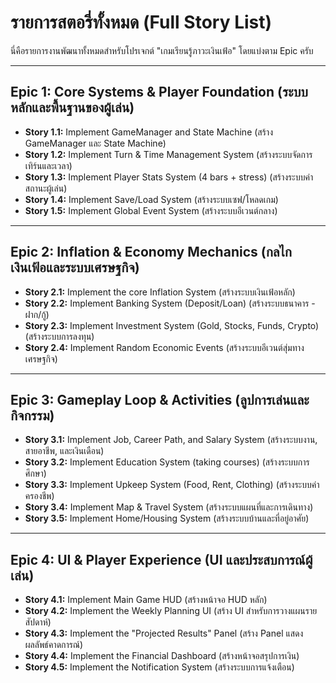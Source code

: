 # รายการสตอรี่ทั้งหมด (Full Story List)

นี่คือรายการงานพัฒนาทั้งหมดสำหรับโปรเจกต์ "เกมเรียนรู้ภาวะเงินเฟ้อ" โดยแบ่งตาม Epic ครับ

---

## Epic 1: Core Systems & Player Foundation (ระบบหลักและพื้นฐานของผู้เล่น)

- **Story 1.1:** Implement GameManager and State Machine (สร้าง GameManager และ State Machine)
- **Story 1.2:** Implement Turn & Time Management System (สร้างระบบจัดการเทิร์นและเวลา)
- **Story 1.3:** Implement Player Stats System (4 bars + stress) (สร้างระบบค่าสถานะผู้เล่น)
- **Story 1.4:** Implement Save/Load System (สร้างระบบเซฟ/โหลดเกม)
- **Story 1.5:** Implement Global Event System (สร้างระบบอีเวนต์กลาง)

---

## Epic 2: Inflation & Economy Mechanics (กลไกเงินเฟ้อและระบบเศรษฐกิจ)

- **Story 2.1:** Implement the core Inflation System (สร้างระบบเงินเฟ้อหลัก)
- **Story 2.2:** Implement Banking System (Deposit/Loan) (สร้างระบบธนาคาร - ฝาก/กู้)
- **Story 2.3:** Implement Investment System (Gold, Stocks, Funds, Crypto) (สร้างระบบการลงทุน)
- **Story 2.4:** Implement Random Economic Events (สร้างระบบอีเวนต์สุ่มทางเศรษฐกิจ)

---

## Epic 3: Gameplay Loop & Activities (ลูปการเล่นและกิจกรรม)

- **Story 3.1:** Implement Job, Career Path, and Salary System (สร้างระบบงาน, สายอาชีพ, และเงินเดือน)
- **Story 3.2:** Implement Education System (taking courses) (สร้างระบบการศึกษา)
- **Story 3.3:** Implement Upkeep System (Food, Rent, Clothing) (สร้างระบบค่าครองชีพ)
- **Story 3.4:** Implement Map & Travel System (สร้างระบบแผนที่และการเดินทาง)
- **Story 3.5:** Implement Home/Housing System (สร้างระบบบ้านและที่อยู่อาศัย)

---

## Epic 4: UI & Player Experience (UI และประสบการณ์ผู้เล่น)

- **Story 4.1:** Implement Main Game HUD (สร้างหน้าจอ HUD หลัก)
- **Story 4.2:** Implement the Weekly Planning UI (สร้าง UI สำหรับการวางแผนรายสัปดาห์)
- **Story 4.3:** Implement the "Projected Results" Panel (สร้าง Panel แสดงผลลัพธ์คาดการณ์)
- **Story 4.4:** Implement the Financial Dashboard (สร้างหน้าจอสรุปการเงิน)
- **Story 4.5:** Implement the Notification System (สร้างระบบการแจ้งเตือน)
